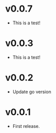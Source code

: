 # v0.0.7

- This is a test!

# v0.0.3

- This is a test!

# v0.0.2

- Update go version

# v0.0.1

- First release.